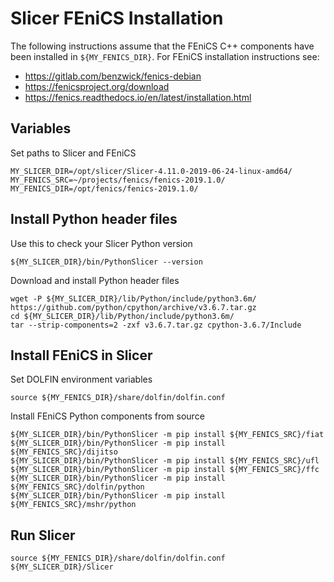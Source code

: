 # Slicer FEniCS Installation

The following instructions assume that the FEniCS C++ components have been installed in
`${MY_FENICS_DIR}`.
For FEniCS installation instructions see:
- <https://gitlab.com/benzwick/fenics-debian>
- <https://fenicsproject.org/download>
- <https://fenics.readthedocs.io/en/latest/installation.html>

## Variables

Set paths to Slicer and FEniCS

    MY_SLICER_DIR=/opt/slicer/Slicer-4.11.0-2019-06-24-linux-amd64/
    MY_FENICS_SRC=~/projects/fenics/fenics-2019.1.0/
    MY_FENICS_DIR=/opt/fenics/fenics-2019.1.0/

## Install Python header files

Use this to check your Slicer Python version

    ${MY_SLICER_DIR}/bin/PythonSlicer --version

Download and install Python header files

    wget -P ${MY_SLICER_DIR}/lib/Python/include/python3.6m/ https://github.com/python/cpython/archive/v3.6.7.tar.gz
    cd ${MY_SLICER_DIR}/lib/Python/include/python3.6m/
    tar --strip-components=2 -zxf v3.6.7.tar.gz cpython-3.6.7/Include

## Install FEniCS in Slicer

Set DOLFIN environment variables

    source ${MY_FENICS_DIR}/share/dolfin/dolfin.conf

Install FEniCS Python components from source

    ${MY_SLICER_DIR}/bin/PythonSlicer -m pip install ${MY_FENICS_SRC}/fiat
    ${MY_SLICER_DIR}/bin/PythonSlicer -m pip install ${MY_FENICS_SRC}/dijitso
    ${MY_SLICER_DIR}/bin/PythonSlicer -m pip install ${MY_FENICS_SRC}/ufl
    ${MY_SLICER_DIR}/bin/PythonSlicer -m pip install ${MY_FENICS_SRC}/ffc
    ${MY_SLICER_DIR}/bin/PythonSlicer -m pip install ${MY_FENICS_SRC}/dolfin/python
    ${MY_SLICER_DIR}/bin/PythonSlicer -m pip install ${MY_FENICS_SRC}/mshr/python

## Run Slicer

    source ${MY_FENICS_DIR}/share/dolfin/dolfin.conf
    ${MY_SLICER_DIR}/Slicer
